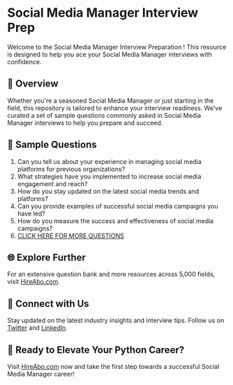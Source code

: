 # Social Media Manager Interview Prep

Welcome to the Social Media Manager Interview Preparation ! This resource is designed to help you ace your Social Media Manager interviews with confidence.

## 🚀 Overview

Whether you're a seasoned Social Media Manager or just starting in the field, this repository is tailored to enhance your interview readiness. We've curated a set of sample questions commonly asked in Social Media Manager interviews to help you prepare and succeed.

## 📝 Sample Questions

1. Can you tell us about your experience in managing social media platforms for previous organizations?
2. What strategies have you implemented to increase social media engagement and reach?
3. How do you stay updated on the latest social media trends and platforms?
4. Can you provide examples of successful social media campaigns you have led?
5. How do you measure the success and effectiveness of social media campaigns?
6. [CLICK HERE FOR MORE QUESTIONS](https://hireabo.com/job/8_1_9/Social%20Media%20Manager)

## 🌐 Explore Further

For an extensive question bank and more resources across 5,000 fields, visit [HireAbo.com](https://www.hireabo.com).

## 📱 Connect with Us

Stay updated on the latest industry insights and interview tips. Follow us on [Twitter](https://twitter.com/hireabo) and [LinkedIn](https://www.linkedin.com/in/hire-abo-3609972a8/).

## 🚀 Ready to Elevate Your Python Career?

Visit [HireAbo.com](https://www.hireabo.com) now and take the first step towards a successful Social Media Manager career!
